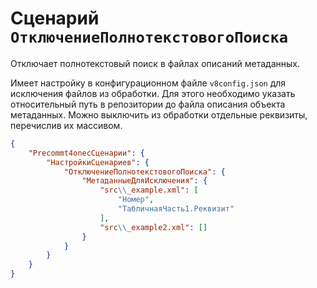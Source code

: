 # Сценарий `ОтключениеПолнотекстовогоПоиска`

Отключает полнотекстовый поиск в файлах описаний метаданных.

Имеет настройку в конфигурационном файле `v8config.json` для исключения файлов из обработки. Для этого необходимо указать относительный путь в репозитории до файла описания объекта метаданных. Можно выключить из обработки отдельные реквизиты, перечислив их массивом.

```JSON
{
    "Precommt4onecСценарии": {
        "НастройкиСценариев": {
            "ОтключениеПолнотекстовогоПоиска": {
                "МетаданныеДляИсключения": {
                    "src\\_example.xml": [
                        "Номер",
                        "ТабличнаяЧасть1.Реквизит"
                    ],
                    "src\\_example2.xml": []
                }
            }
        }
    }
}
```
